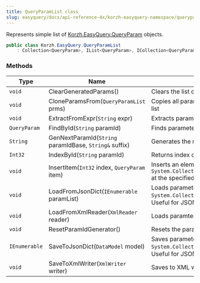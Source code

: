 ```yaml
---
title: QueryParamList class
slug: easyquery/docs/api-reference-4x/korzh-easyquery-namespace/queryparamlist-class
---
```



Represents simple list of [Korzh.EasyQuery.QueryParam](/api-reference-4x/korzh-easyquery-namespace/queryparam-class) objects.
```csharp
public class Korzh.EasyQuery.QueryParamList
    : Collection<QueryParam>, IList<QueryParam>, ICollection<QueryParam>, IEnumerable<QueryParam>, IEnumerable, IList, ICollection, IReadOnlyList<QueryParam>, IReadOnlyCollection<QueryParam>

```

### Methods

| Type | Name | Description | 
| --- | --- | --- | 
| `void` | ClearGeneratedParams() | Clears the list of generated parameters. | 
| `void` | CloneParamsFrom(`QueryParamList` prms) | Copies all parameters from some parameter list | 
| `void` | ExtractFromExpr(`String` expr) | Extracts parameters from expression. | 
| `QueryParam` | FindById(`String` paramId) | Finds parameter by its ID. | 
| `String` | GenNextParamId(`String` paramIdBase, `String&` suffix) | Generates the next parameter identifier. | 
| `Int32` | IndexById(`String` paramId) | Returns index of parameter by its ID. | 
| `void` | InsertItem(`Int32` index, `QueryParam` item) | Inserts an element into the `System.Collections.ObjectModel.Collection'1` at the specified index. | 
| `void` | LoadFromJsonDict(`IEnumerable` paramList) | Loads parameter list from some `System.Collections.IEnumerable` object. Useful for JSON deserialization | 
| `void` | LoadFromXmlReader(`XmlReader` reader) | Loads paramter list from XML reader. | 
| `void` | ResetParamIdGenerator() | Resets the parameter identifier generator. | 
| `IEnumerable` | SaveToJsonDict(`DataModel` model) | Saves parameter list into some `System.Collections.IEnumerable` object. Useful for JSON serialization | 
| `void` | SaveToXmlWriter(`XmlWriter` writer) | Saves to XML writer. |